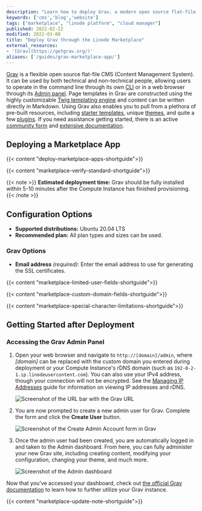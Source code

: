 ```yaml
---
description: "Learn how to deploy Grav, a modern open source flat-file CMS, on a Linode Compute Instance."
keywords: ['cms','blog','website']
tags: ["marketplace", "linode platform", "cloud manager"]
published: 2022-02-22
modified: 2022-03-08
title: "Deploy Grav through the Linode Marketplace"
external_resources:
- '[Grav](https://getgrav.org/)'
aliases: ['/guides/grav-marketplace-app/']
---
```


[Grav](https://getgrav.org/) is a flexible open source flat-file CMS (Content Management System). It can be used by both technical and non-technical people, allowing users to operate in the command line through its own [CLI](https://learn.getgrav.org/17/cli-console/command-line-intro) or in a web browser through its [Admin panel](https://learn.getgrav.org/17/admin-panel/introduction). Page templates in Grav are constructed using the highly customizable [Twig templating engine](https://twig.symfony.com/) and content can be written directly in Markdown. Using Grav also enables you to pull from a plethora of pre-built resources, including [starter templates](https://getgrav.org/downloads/skeletons), unique [themes](https://getgrav.org/downloads/themes), and quite a few [plugins](https://getgrav.org/downloads/plugins). If you need assistance getting started, there is an active [community form](https://discourse.getgrav.org/) and [extensive documentation](https://learn.getgrav.org/17/basics/what-is-grav).

## Deploying a Marketplace App

{{< content "deploy-marketplace-apps-shortguide">}}

{{< content "marketplace-verify-standard-shortguide">}}

{{< note >}}
**Estimated deployment time:** Grav should be fully installed within 5-10 minutes after the Compute Instance has finished provisioning.
{{< /note >}}

## Configuration Options

- **Supported distributions:** Ubuntu 20.04 LTS
- **Recommended plan:** All plan types and sizes can be used.

### Grav Options

- **Email address** *(required)*: Enter the email address to use for generating the SSL certificates.

{{< content "marketplace-limited-user-fields-shortguide">}}

{{< content "marketplace-custom-domain-fields-shortguide">}}

{{< content "marketplace-special-character-limitations-shortguide">}}

## Getting Started after Deployment

### Accessing the Grav Admin Panel

1.  Open your web browser and navigate to `http://[domain]/admin`, where *[domain]* can be replaced with the custom domain you entered during deployment or your Compute Instance's rDNS domain (such as `192-0-2-1.ip.linodeusercontent.com`). You can also use your IPv4 address, though your connection will not be encrypted. See the [Managing IP Addresses](/docs/products/compute/compute-instances/guides/manage-ip-addresses/) guide for information on viewing IP addresses and rDNS.

    ![Screenshot of the URL bar with the Grav URL](grav-url.png)

1.  You are now prompted to create a new admin user for Grav. Complete the form and click the **Create User** button.

    ![Screenshot of the Create Admin Account form in Grav](grav-create-user.png)

1.  Once the admin user had been created, you are automatically logged in and taken to the Admin dashboard. From here, you can fully administer your new Grav site, including creating content, modifying your configuration, changing your theme, and much more.

    ![Screenshot of the Admin dashboard](grav-admin.png)

Now that you’ve accessed your dashboard, check out [the official Grav documentation](https://learn.getgrav.org/) to learn how to further utilize your Grav instance.

{{< content "marketplace-update-note-shortguide">}}